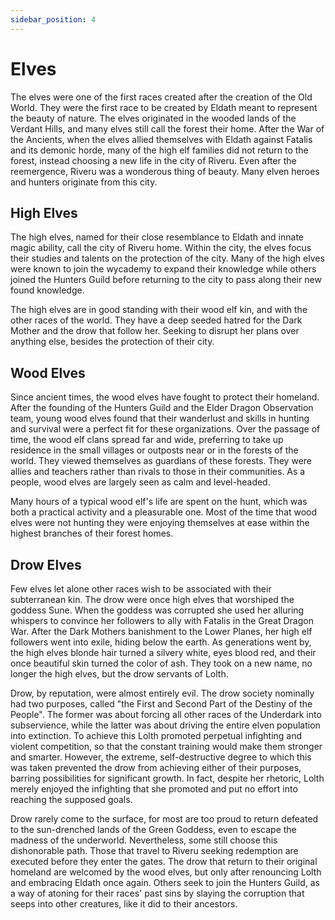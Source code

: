 ```yaml
---
sidebar_position: 4
---
```


# Elves

The elves were one of the first races created after the creation of the Old World. They were the first race to be created by Eldath meant to represent the beauty of nature. The elves originated in the wooded lands of the Verdant Hills, and many elves still call the forest their home. After the War of the Ancients, when the elves allied themselves with Eldath against Fatalis and its demonic horde, many of the high elf families did not return to the forest, instead choosing a new life in the city of Riveru. Even after the reemergence, Riveru was a wonderous thing of beauty. Many elven heroes and hunters originate from this city.

## High Elves

The high elves, named for their close resemblance to Eldath and innate magic ability, call the city of Riveru home. Within the city, the elves focus their studies and talents on the protection of the city. Many of the high elves were known to join the wycademy to expand their knowledge while others joined the Hunters Guild before returning to the city to pass along their new found knowledge.

The high elves are in good standing with their wood elf kin, and with the other races of the world. They have a deep seeded hatred for the Dark Mother and the drow that follow her. Seeking to disrupt her plans over anything else, besides the protection of their city.

## Wood Elves

Since ancient times, the wood elves have fought to protect their homeland. After the founding of the Hunters Guild and the Elder Dragon Observation team, young wood elves found that their wanderlust and skills in hunting and survival were a perfect fit for these organizations. Over the passage of time, the wood elf clans spread far and wide, preferring to take up residence in the small villages or outposts near or in the forests of the world. They viewed themselves as guardians of these forests. They were allies and teachers rather than rivals to those in their communities. As a people, wood elves are largely seen as calm and level-headed.

Many hours of a typical wood elf's life are spent on the hunt, which was both a practical activity and a pleasurable one. Most of the time that wood elves were not hunting they were enjoying themselves at ease within the highest branches of their forest homes.

## Drow Elves

Few elves let alone other races wish to be associated with their subterranean kin. The drow were once high elves that worshiped the goddess Sune. When the goddess was corrupted she used her alluring whispers to convince her followers to ally with Fatalis in the Great Dragon War. After the Dark Mothers banishment to the Lower Planes, her high elf followers went into exile, hiding below the earth. As generations went by, the high elves blonde hair turned a silvery white, eyes blood red, and their once beautiful skin turned the color of ash. They took on a new name, no longer the high elves, but the drow servants of Lolth.

Drow, by reputation, were almost entirely evil. The drow society nominally had two purposes, called "the First and Second Part of the Destiny of the People". The former was about forcing all other races of the Underdark into subservience, while the latter was about driving the entire elven population into extinction. To achieve this Lolth promoted perpetual infighting and violent competition, so that the constant training would make them stronger and smarter. However, the extreme, self-destructive degree to which this was taken prevented the drow from achieving either of their purposes, barring possibilities for significant growth. In fact, despite her rhetoric, Lolth merely enjoyed the infighting that she promoted and put no effort into reaching the supposed goals.

Drow rarely come to the surface, for most are too proud to return defeated to the sun-drenched lands of the Green Goddess, even to escape the madness of the underworld. Nevertheless, some still choose this dishonorable path. Those that travel to Riveru seeking redemption are executed before they enter the gates. The drow that return to their original homeland are welcomed by the wood elves, but only after renouncing Lolth and embracing Eldath once again. Others seek to join the Hunters Guild, as a way of atoning for their races' past sins by slaying the corruption that seeps into other creatures, like it did to their ancestors.